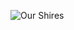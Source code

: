 ![Our Shires](https://avatars.githubusercontent.com/u/95942912?s=400&u=3a0f306bbf504713ed550ebcd5b83a04eb621515&v=4)

